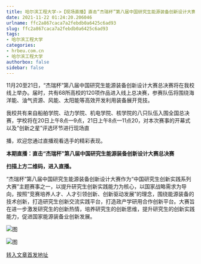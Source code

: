 ```yaml
---
title: 哈尔滨工程大学->【现场直播】直击“杰瑞杯”第八届中国研究生能源装备创新设计大赛总决赛 | hrbeu.com.cn
date: 2021-11-22 01:24:20.206046
urlname: ffc2a867caca7a2febdb0a6425c6ad93
slug: ffc2a867caca7a2febdb0a6425c6ad93
tags: 
- 哈尔滨工程大学
categories:
- hrbeu.com.cn
- 哈尔滨工程大学
authorbox: false
sidebar: false
---
```

11月20至21日，“杰瑞杯”第八届中国研究生能源装备创新设计大赛总决赛将在我校线上举办。届时，共有68所高校的120项作品进入线上总决赛，参赛队伍将围绕海洋能、油气资源、风能、太阳能等高效开发利用装备展开竞技。

我校共有来自船舶学院、动力学院、机电学院、核学院的八只队伍入围全国总决赛，学校将在20日上午8点—9点，21日上午8点—11点20，对本次赛事的开幕式以及“创新之星”评选环节进行现场直
<!--more-->
播，欢迎您通过直播观看选手的精彩表现。

**本期直播：直击“杰瑞杯”第八届中国研究生能源装备创新设计大赛总决赛**

**扫描上方二维码，进入直播。**

“杰瑞杯”第八届中国研究生能源装备创新设计大赛作为“中国研究生创新实践系列大赛”主题赛事之一，以提升研究生创新实践能力为核心，以国家战略需求为导向，按照“竞赛培养人才、人才引领创新、创新驱动发展”的理念，围绕能源装备的技术创新，打造研究生创新交流实践平台，打造政产学研用合作创新平台。大赛旨在进一步激发研究生的创新热情，培养研究生的创新思维，提升研究生的创新实践能力，促进国家能源装备业创新发展。

![图](http://gongxue.cn/__local/1/6F/EC/093D3171C367CC201F4CF6A3901_CD12FC60_1DF08.jpg)

![图](http://gongxue.cn/__local/5/DC/C9/49D611677F34E75F8CCAADAE1B3_275F4E2B_68EF.jpg)

[转入文章首发地址](http://gongxue.cn/info/1141/68890.htm)